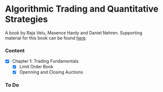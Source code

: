 # Algorithmic Trading and Quantitative Strategies

A book by Raja Velu, Maxence Hardy and Daniel Nehren. Supporting material for this book can be found [here](https://github.com/NehrenD/algo_trading_and_quant_strategies).

### Content

- [X] Chapter 1: Trading Fundamentals
	- [X] Limit Order Book
	- [X] Openning and Closing Auctions

### To Do

